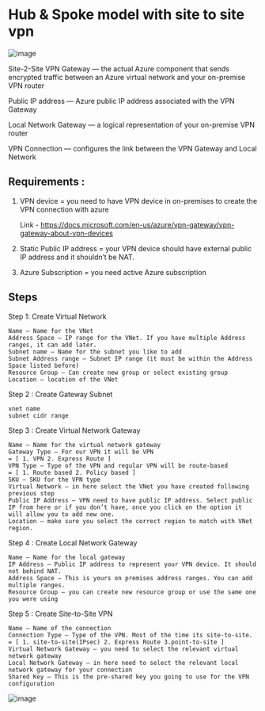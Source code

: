 # Hub & Spoke model with site to site vpn

![image](https://user-images.githubusercontent.com/33985509/124583009-e1afa000-de52-11eb-9bb9-1084fddf7b12.png)


Site-2-Site VPN Gateway — the actual Azure component that sends encrypted traffic between an Azure virtual network and your on-premise VPN router

Public IP address — Azure public IP address associated with the VPN Gateway

Local Network Gateway — a logical representation of your on-premise VPN router

VPN Connection — configures the link between the VPN Gateway and Local Network


## Requirements :

1. VPN device = you need to have VPN device in on-premises to create the VPN connection with azure

    Link - https://docs.microsoft.com/en-us/azure/vpn-gateway/vpn-gateway-about-vpn-devices
  
2. Static Public IP address = your VPN device should have external public IP address and it shouldn’t be NAT.

3. Azure Subscription =  you need active Azure subscription


## Steps

Step 1:  Create Virtual Network 

~~~
Name – Name for the VNet
Address Space – IP range for the VNet. If you have multiple Address ranges, it can add later. 
Subnet name – Name for the subnet you like to add 
Subnet Address range – Subnet IP range (it must be within the Address Space listed before)
Resource Group – Can create new group or select existing group
Location – location of the VNet
~~~

Step 2 : Create Gateway Subnet 

~~~
vnet name
subnet cidr range

~~~

Step 3 : Create Virtual Network Gateway

~~~
Name – Name for the virtual network gateway
Gateway Type – For our VPN it will be VPN                             = [ 1. VPN 2. Express Route ]
VPN Type – Type of the VPN and regular VPN will be route-based        = [ 1. Route based 2. Policy based ]
SKU – SKU for the VPN type
Virtual Network – in here select the VNet you have created following previous step
Public IP Address – VPN need to have public IP address. Select public IP from here or if you don’t have, once you click on the option it will allow you to add new one. 
Location – make sure you select the correct region to match with VNet region. 
~~~

Step 4 : Create Local Network Gateway

~~~
Name – Name for the local gateway 
IP Address – Public IP address to represent your VPN device. It should not behind NAT. 
Address Space – This is yours on premises address ranges. You can add multiple ranges.
Resource Group – you can create new resource group or use the same one you were using
~~~

Step 5 : Create Site-to-Site VPN

~~~
Name – Name of the connection 
Connection Type – Type of the VPN. Most of the time its site-to-site.      = [ 1. site-to-site(IPsec) 2. Express Route 3.point-to-site ]
Virtual Network Gateway – you need to select the relevant virtual network gateway
Local Network Gateway – in here need to select the relevant local network gateway for your connection
Shared Key – This is the pre-shared key you going to use for the VPN configuration
~~~


![image](https://user-images.githubusercontent.com/33985509/159328819-7ae5b360-019e-47bb-89bd-4daddd0f1483.png)
